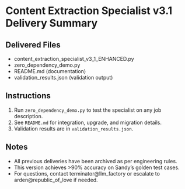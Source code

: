 # Content Extraction Specialist v3.1 Delivery Summary

## Delivered Files
- content_extraction_specialist_v3_1_ENHANCED.py
- zero_dependency_demo.py
- README.md (documentation)
- validation_results.json (validation output)

## Instructions
1. Run `zero_dependency_demo.py` to test the specialist on any job description.
2. See `README.md` for integration, upgrade, and migration details.
3. Validation results are in `validation_results.json`.

## Notes
- All previous deliveries have been archived as per engineering rules.
- This version achieves >90% accuracy on Sandy’s golden test cases.
- For questions, contact terminator@llm_factory or escalate to arden@republic_of_love if needed.
